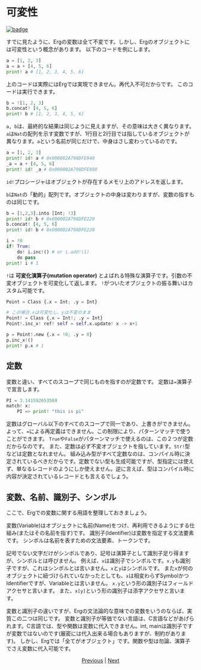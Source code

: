 # 可変性

[![badge](https://img.shields.io/endpoint.svg?url=https%3A%2F%2Fgezf7g7pd5.execute-api.ap-northeast-1.amazonaws.com%2Fdefault%2Fsource_up_to_date%3Fowner%3Derg-lang%26repos%3Derg%26ref%3Dmain%26path%3Ddoc/EN/syntax/19_mutability.md%26commit_hash%3Db80234b0663f57388f022b86f7c94a85b6250e9a)](https://gezf7g7pd5.execute-api.ap-northeast-1.amazonaws.com/default/source_up_to_date?owner=erg-lang&repos=erg&ref=main&path=doc/EN/syntax/19_mutability.md&commit_hash=b80234b0663f57388f022b86f7c94a85b6250e9a)

すでに見たように、Ergの変数は全て不変です。しかし、Ergのオブジェクトには可変性という概念があります。
以下のコードを例にします。

```python
a = [1, 2, 3]
a = a + [4, 5, 6]
print! a # [1, 2, 3, 4, 5, 6]
```

上のコードは実際にはErgでは実現できません。再代入不可だからです。
このコードは実行できます。

```python
b = ![1, 2, 3]
b.concat! [4, 5, 6]
print! b # [1, 2, 3, 4, 5, 6]
```

`a, b`は、最終的な結果は同じように見えますが、その意味は大きく異なります。
`a`は`Nat`の配列を示す変数ですが、1行目と2行目では指しているオブジェクトが異なります。`a`という名前が同じだけで、中身はさし変わっているのです。

```python
a = [1, 2, 3]
print! id! a # 0x000002A798DFE940
_a = a + [4, 5, 6]
print! id! _a # 0x000002A798DFE980
```

`id!`プロシージャはオブジェクトが存在するメモリ上のアドレスを返します。

`b`は`Nat`の「動的」配列です。オブジェクトの中身は変わりますが、変数の指すものは同じです。

```python
b = [1,2,3].into [Int; !3]
print! id! b # 0x000002A798DFE220
b.concat! [4, 5, 6]
print! id! b # 0x000002A798DFE220
```

```python
i = !0
if! True:
    do! i.inc!() # or i.add!(1)
    do pass
print! i # 1
```

`!`は __可変化演算子(mutation operator)__ とよばれる特殊な演算子です。引数の不変オブジェクトを可変化して返します。
`!`がついたオブジェクトの振る舞いはカスタム可能です。

```python
Point = Class {.x = Int; .y = Int}

# この場合.xは可変化し、yは不変のまま
Point! = Class {.x = Int!; .y = Int}
Point!.inc_x! ref! self = self.x.update! x -> x+1

p = Point!.new {.x = !0; .y = 0}
p.inc_x!()
print! p.x # 1
```

## 定数

変数と違い、すべてのスコープで同じものを指すのが定数です。
定数は`=`演算子で宣言します。

```python
PI = 3.141592653589
match! x:
    PI => print! "this is pi"
```

定数はグローバル以下のすべてのスコープで同一であり、上書きができません。よって、`=`による再定義はできません。この制限により、パターンマッチで使うことができます。
`True`や`False`がパターンマッチで使えるのは、この２つが定数だからなのです。
また、定数は必ず不変オブジェクトを指しています。`Str!`型などは定数となれません。
組み込み型がすべて定数なのは、コンパイル時に決定されているべきだからです。定数でない型も生成可能ですが、型指定には使えず、単なるレコードのようにしか使えません。逆に言えば、型はコンパイル時に内容が決定されているレコードとも言えるでしょう。

## 変数、名前、識別子、シンボル

ここで、Ergでの変数に関する用語を整理しておきましょう。

変数(Variable)はオブジェクトに名前(Name)をつけ、再利用できるようにする仕組み(またはその名前を指す)です。
識別子(Identifier)は変数を指定する文法要素です。
シンボルは名前を表すための文法要素、トークンです。

記号でない文字だけがシンボルであり、記号は演算子として識別子足り得ますが、シンボルとは呼びません。
例えば、`x`は識別子でシンボルです。`x.y`も識別子ですが、これはシンボルとは言いません。`x`と`y`はシンボルです。
また`x`が何のオブジェクトに紐づけられていなかったとしても、`x`は相変わらずSymbolかつIdentifierですが、Variableとは言いません。
`x.y`という形の識別子はフィールドアクセサと言います。
また、`x[y]`という形の識別子は添字アクセサと言います。

変数と識別子の違いですが、Ergの文法論的な意味での変数をいうのならば、実質この二つは同じです。
変数と識別子が等価でない言語は、C言語などがあげられます。C言語では、型や関数は変数に代入できません。int, mainは識別子ですが変数ではないのです(厳密には代入出来る場合もありますが、制約があります)。
しかし、Ergでは「全てがオブジェクト」です。関数や型は勿論、演算子でさえ変数に代入可能です。

<p align='center'>
    <a href='./18_iterator.md'>Previous</a> | <a href='./20_ownership.md'>Next</a>
</p>
